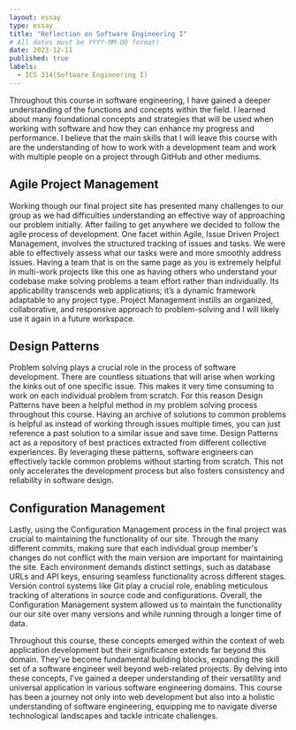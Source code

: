 ```yaml
---
layout: essay
type: essay
title: "Reflection on Software Engineering I"
# All dates must be YYYY-MM-DD format!
date: 2023-12-11
published: true
labels:
  - ICS 314(Software Engineering I)
---
```


Throughout this course in software engineering, I have gained a deeper understanding of the functions and concepts within the field.  I learned about many foundational concepts and strategies that will be used when working with software and how they can enhance my progress and performance.  I believe that the main skills that I will leave this course with are the understanding of how to work with a development team and work with multiple people on a project through GitHub and other mediums. 
## Agile Project Management
Working though our final project site has presented many challenges to our group as we had difficulties understanding an effective way of approaching our problem initially.  After failing to get anywhere we decided to follow the agile process of development.  One facet within Agile, Issue Driven Project Management, involves the structured tracking of issues and tasks.  We were able to effectively assess what our tasks were and more smoothly address issues.  Having a team that is on the same page as you is extremely helpful in multi-work projects like this one as having others who understand your codebase make solving problems a team effort rather than individually.   Its applicability transcends web applications; it’s a dynamic framework adaptable to any project type.  Project Management instills an organized, collaborative, and responsive approach to problem-solving and I will likely use it again in a future workspace.  
## Design Patterns
Problem solving plays a crucial role in the process of software development.  There are countless situations that will arise when working the kinks out of one specific issue.  This makes it very time consuming to work on each individual problem from scratch.  For this reason Design Patterns have been a helpful method in my problem solving process throughout this course.  Having an archive of solutions to common problems is helpful as instead of working through issues multiple times, you can just reference a past solution to a similar issue and save time. Design Patterns act as a repository of best practices extracted from different collective experiences.  By leveraging these patterns, software engineers can effectively tackle common problems without starting from scratch. This not only accelerates the development process but also fosters consistency and reliability in software design.	
## Configuration Management
Lastly, using the Configuration Management process in the final project was crucial to maintaining the functionality of our site.  Through the many different commits, making sure that each individual group member's changes do not conflict with the main version are important for maintaining the site.  Each environment demands distinct settings, such as database URLs and API keys, ensuring seamless functionality across different stages.  Version control systems like Git play a crucial role, enabling meticulous tracking of alterations in source code and configurations.  Overall, the Configuration Management system allowed us to maintain the functionality our our site over many versions and while running through a longer time of data.


Throughout this course, these concepts emerged within the context of web application development but their significance extends far beyond this domain. They've become fundamental building blocks, expanding the skill set of a software engineer well beyond web-related projects. By delving into these concepts, I've gained a deeper understanding of their versatility and universal application in various software engineering domains. This course has been a journey not only into web development but also into a holistic understanding of software engineering, equipping me to navigate diverse technological landscapes and tackle intricate challenges.
